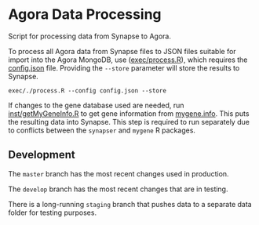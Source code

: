 # Agora Data Processing

Script for processing data from Synapse to Agora.

To process all Agora data from Synapse files to JSON files suitable for import into the Agora MongoDB, use ([exec/process.R](exec/process.R)), which requires the [config.json](config.json) file. Providing the `--store` parameter will store the results to Synapse.
  
  ```
  exec/./process.R --config config.json --store
  ```

If changes to the gene database used are needed, run [inst/getMyGeneInfo.R](inst/getMyGeneInfo.R) to get gene information from [mygene.info](http://mygene.info). This puts the resulting data into Synapse. This step is required to run separately due to conflicts between the `synapser` and `mygene` R packages.

## Development

The `master` branch has the most recent changes used in production.

The `develop` branch has the most recent changes that are in testing.

There is a long-running `staging` branch that pushes data to a separate data folder for testing purposes.
